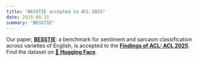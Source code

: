 ```yaml
---
title: "BESSTIE accepted to ACL 2025"
date: 2025-05-15
summary: "BESSTIE"
---
```

Our paper, <a href='https://arxiv.org/abs/2412.04726' class='link'>**BESSTIE**</a>: a benchmark for sentiment and sarcasm classification across varieties of English, is accepted to the <a href='https://2025.aclweb.org' class='link'>**Findings of ACL: ACL 2025**</a>. Find the dataset on <a href="https://huggingface.co/datasets/unswnlporg/BESSTIE" class="link">🤗 **Hugging Face**</a>.

